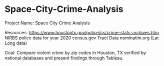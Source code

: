 # Space-City-Crime-Analysis
Project Name: 
Space City Crime Analysis

Resources:
https://www.houstontx.gov/police/cs/crime-stats-archives.htm NIRBS police data for year 2020
census.gov Tract Data 
nominatim.org (Lat Long data) 

Goal: 
Compare violent crime by zip codes in Houston, TX verified by national databases and present findings through Tableau. 
